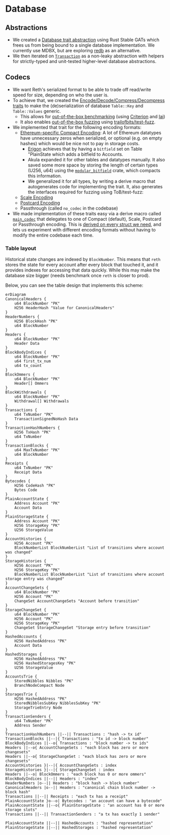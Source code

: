# Database

## Abstractions

* We created a [Database trait abstraction](https://github.com/paradigmxyz/reth/blob/0d9b9a392d4196793736522f3fc2ac804991b45d/crates/interfaces/src/db/mod.rs) using Rust Stable GATs which frees us from being bound to a single database implementation. We currently use MDBX, but are exploring [redb](https://github.com/cberner/redb) as an alternative.
* We then iterated on [`Transaction`](https://github.com/paradigmxyz/reth/blob/0d9b9a392d4196793736522f3fc2ac804991b45d/crates/stages/src/db.rs#L14-L19) as a non-leaky abstraction with helpers for strictly-typed and unit-tested higher-level database abstractions.

## Codecs

* We want Reth's serialized format to be able to trade off read/write speed for size, depending on who the user is.
* To achieve that, we created the [Encode/Decode/Compress/Decompress traits](https://github.com/paradigmxyz/reth/blob/0d9b9a392d4196793736522f3fc2ac804991b45d/crates/interfaces/src/db/table.rs#L9-L36) to make the (de)serialization of database `Table::Key` and `Table::Values` generic.
    * This allows for [out-of-the-box benchmarking](https://github.com/paradigmxyz/reth/blob/0d9b9a392d4196793736522f3fc2ac804991b45d/crates/db/benches/encoding_iai.rs#L5) (using [Criterion](https://github.com/bheisler/criterion.rs) and [Iai](https://github.com/bheisler/iai))
    * It also enables [out-of-the-box fuzzing](https://github.com/paradigmxyz/reth/blob/0d9b9a392d4196793736522f3fc2ac804991b45d/crates/interfaces/src/db/codecs/fuzz/mod.rs) using [trailofbits/test-fuzz](https://github.com/trailofbits/test-fuzz).
* We implemented that trait for the following encoding formats:
    * [Ethereum-specific Compact Encoding](https://github.com/paradigmxyz/reth/blob/0d9b9a392d4196793736522f3fc2ac804991b45d/crates/codecs/derive/src/compact/mod.rs): A lot of Ethereum datatypes have unnecessary zeros when serialized, or optional (e.g. on empty hashes) which would be nice not to pay in storage costs.
        * [Erigon](https://github.com/ledgerwatch/erigon/blob/12ee33a492f5d240458822d052820d9998653a63/docs/programmers_guide/db_walkthrough.MD) achieves that by having a `bitfield` set on  Table "PlainState which adds a bitfield to Accounts.
        * Akula expanded it for other tables and datatypes manually. It also saved some more space by storing the length of certain types (U256, u64) using the [`modular_bitfield`](https://docs.rs/modular-bitfield/latest/modular_bitfield/) crate, which compacts this information.
        * We generalized it for all types, by writing a derive macro that autogenerates code for implementing the trait. It, also generates the interfaces required for fuzzing using ToB/test-fuzz:
    * [Scale Encoding](https://github.com/paritytech/parity-scale-codec)
    * [Postcard Encoding](https://github.com/jamesmunns/postcard)
    * Passthrough (called `no_codec` in the codebase)
* We made implementation of these traits easy via a derive macro called [`main_codec`](https://github.com/paradigmxyz/reth/blob/0d9b9a392d4196793736522f3fc2ac804991b45d/crates/codecs/derive/src/lib.rs#L15) that delegates to one of Compact (default), Scale, Postcard or Passthrough encoding. This is [derived on every struct we need](https://github.com/search?q=repo%3Aparadigmxyz%2Freth%20%22%23%5Bmain_codec%5D%22&type=code), and lets us experiment with different encoding formats without having to modify the entire codebase each time.

### Table layout

Historical state changes are indexed by `BlockNumber`. This means that `reth` stores the state for every account after every block that touched it, and it provides indexes for accessing that data quickly. While this may make the database size bigger (needs benchmark once `reth` is closer to prod).

Below, you can see the table design that implements this scheme:

```mermaid
erDiagram
CanonicalHeaders {
    u64 BlockNumber "PK"
    H256 HeaderHash "Value for CanonicalHeaders"
}
HeaderNumbers {
    H256 BlockHash "PK"
    u64 BlockNumber
}
Headers {
    u64 BlockNumber "PK"
    Header Data
}
BlockBodyIndices {
    u64 BlockNumber "PK"
    u64 first_tx_num
    u64 tx_count
}
BlockOmmers {
    u64 BlockNumber "PK"
    Header[] Ommers
}
BlockWithdrawals {
    u64 BlockNumber "PK"
    Withdrawal[] Withdrawals
}
Transactions {
    u64 TxNumber "PK"
    TransactionSignedNoHash Data
}
TransactionHashNumbers {
    H256 TxHash "PK"
    u64 TxNumber
}
TransactionBlocks {
    u64 MaxTxNumber "PK"
    u64 BlockNumber
}
Receipts {
    u64 TxNumber "PK"
    Receipt Data
}
Bytecodes {
    H256 CodeHash "PK"
    Bytes Code
}
PlainAccountState {
    Address Account "PK"
    Account Data
}
PlainStorageState {
    Address Account "PK"
    H256 StorageKey "PK"
    U256 StorageValue
}
AccountHistories {
    H256 Account "PK"
    BlockNumberList BlockNumberList "List of transitions where account was changed"
}
StorageHistories {
    H256 Account "PK"
    H256 StorageKey "PK"
    BlockNumberList BlockNumberList "List of transitions where account storage entry was changed"
}
AccountChangeSets {
    u64 BlockNumber "PK"
    H256 Account "PK"
    ChangeSet AccountChangeSets "Account before transition"
}
StorageChangeSet {
    u64 BlockNumber "PK"
    H256 Account "PK"
    H256 StorageKey "PK"
    ChangeSet StorageChangeSet "Storage entry before transition"
}
HashedAccounts {
    H256 HashedAddress "PK"
    Account Data
}
HashedStorages {
    H256 HashedAddress "PK"
    H256 HashedStoragesKey "PK"
    U256 StorageValue
}
AccountsTrie {
    StoredNibbles Nibbles "PK"
    BranchNodeCompact Node
}
StoragesTrie {
    H256 HashedAddress "PK"
    StoredNibblesSubKey NibblesSubKey "PK"
    StorageTrieEntry Node
}
TransactionSenders {
    u64 TxNumber "PK"
    Address Sender
}
TransactionHashNumbers ||--|| Transactions : "hash -> tx id"
TransactionBlocks ||--|{ Transactions : "tx id -> block number"
BlockBodyIndices ||--o{ Transactions : "block number -> tx ids"
Headers ||--o{ AccountChangeSets : "each block has zero or more changesets"
Headers ||--o{ StorageChangeSet : "each block has zero or more changesets"
AccountHistories }|--|{ AccountChangeSets : index
StorageHistories }|--|{ StorageChangeSet : index
Headers ||--o| BlockOmmers : "each block has 0 or more ommers"
BlockBodyIndices ||--|| Headers : "index"
HeaderNumbers |o--|| Headers : "block hash -> block number"
CanonicalHeaders |o--|| Headers : "canonical chain block number -> block hash"
Transactions ||--|| Receipts : "each tx has a receipt"
PlainAccountState }o--o| Bytecodes : "an account can have a bytecode"
PlainAccountState ||--o{ PlainStorageState : "an account has 0 or more storage slots"
Transactions ||--|| TransactionSenders : "a tx has exactly 1 sender"

PlainAccountState ||--|| HashedAccounts : "hashed representation"
PlainStorageState ||--|| HashedStorages : "hashed representation"
```
